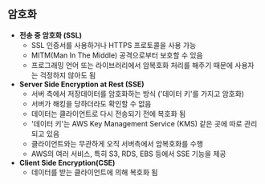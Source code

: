 ## 암호화

- **전송 중 암호화 (SSL)**
    - SSL 인증서를 사용하거나 HTTPS 프로토콜을 사용 가능
    - MITM(Man In The Middle) 공격으로부터 보호할 수 있음
    - 프로그래밍 언어 또는 라이브러리에서 암복호화 처리를 해주기 때문에 사용자는 걱정하지 않아도 됨
- **Server Side Encryption at Rest (SSE)**
    -  서버 측에서 저장데이터를 암호화하는 방식 ('데이터 키'를 가지고 암호화)
    -  서버가 해킹을 당하더라도 확인할 수 없음
    -  데이터는 클라이언트로 다시 전송되기 전에 복호화 됨
    -  '데이터 키'는 AWS Key Management Service (KMS) 같은 곳에 따로 관리되고 있음
    -  클라이언트와는 무관하게 오직 서버측에서 암복호화를 수행
    -  AWS의 여러 서비스, 특히 S3, RDS, EBS 등에서 SSE 기능을 제공
- **Client Side Encryption(CSE)**
    - 데이터를 받는 클라이언트에 의해 복호화 됨
